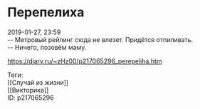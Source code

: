 Перепелиха
===========

   
 2019-01-27, 23:59   
  -- Метровый рейлинг сюда не влезет. Придётся отпиливать.   
 -- Ничего, позовём маму.   
    
 <https://diary.ru/~zHz00/p217065296_perepeliha.htm>   
   
 Теги:   
 [[Случай из жизни]]   
 [[Викторика]]   
 ID: p217065296